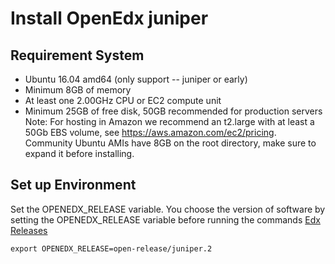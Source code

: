 # Install OpenEdx juniper
## Requirement System
- Ubuntu 16.04 amd64 (only support -- juniper or early)
- Minimum 8GB of memory
- At least one 2.00GHz CPU or EC2 compute unit
- Minimum 25GB of free disk, 50GB recommended for production servers
Note: For hosting in Amazon we recommend an t2.large with at least a 50Gb EBS volume, see https://aws.amazon.com/ec2/pricing. Community Ubuntu AMIs have 8GB on the root directory, make sure to expand it before installing.
## Set up Environment
Set the OPENEDX_RELEASE variable. You choose the version of software by setting the OPENEDX_RELEASE variable before running the commands
[Edx Releases](https://edx.readthedocs.io/projects/edx-developer-docs/en/latest/named_releases.html#juniper)
```
export OPENEDX_RELEASE=open-release/juniper.2
```

